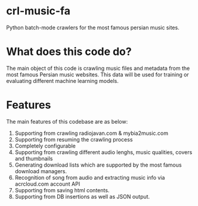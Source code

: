 # crl-music-fa
Python batch-mode crawlers for the most famous persian music sites.

# What does this code do?
The main object of this code is crawling music files and metadata from the most famous Persian music websites.
This data will be used for training or evaluating different machine learning models.

# Features
The main features of this codebase are as below:
1. Supporting from crawling radiojavan.com & mybia2music.com
2. Supporting from resuming the crawling process
3. Completely configurable
4. Supporting from crawling different audio lenghs, music qualities, covers and thumbnails
5. Generating download lists which are supported by the most famous download managers.
6. Recognition of song from audio and extracting music info via acrcloud.com account API
7. Supporting from saving html contents.
8. Supporting from DB insertions as well as JSON output.
